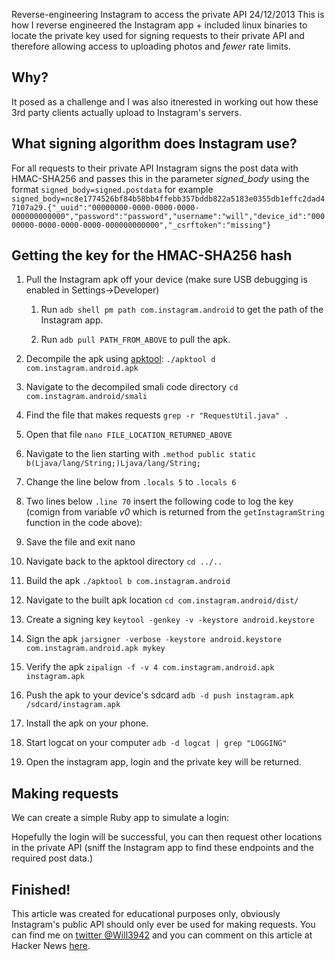 Reverse-engineering Instagram to access the private API
24/12/2013
This is how I reverse engineered the Instagram app + included linux binaries to locate the private key used for signing requests to their private API and therefore allowing access to uploading photos and *fewer* rate limits.

## Why?

It posed as a challenge and I was also itnerested in working out how these 3rd party clients actually upload to Instagram's servers.

## What signing algorithm does Instagram use?

For all requests to their private API Instagram signs the post data with HMAC-SHA256 and passes this in the parameter *signed_body* using the format `signed_body=signed.postdata` for example `signed_body=nc8e1774526bf84b58bb4ffebb357bddb822a5183e0355db1effc2dad47107a29.{"_uuid":"00000000-0000-0000-0000-000000000000","password":"password","username":"will","device_id":"00000000-0000-0000-0000-000000000000","_csrftoken":"missing"}`

## Getting the key for the HMAC-SHA256 hash

1.  Pull the Instagram apk off your device (make sure USB debugging is enabled in Settings->Developer)

    1.  Run `adb shell pm path com.instagram.android` to get the path of the Instagram app.

    2.  Run `adb pull PATH_FROM_ABOVE` to pull the apk.


2.  Decompile the apk using [apktool](https://code.google.com/p/android-apktool/): `./apktool d com.instagram.android.apk`

3.  Navigate to the decompiled smali code directory `cd com.instagram.android/smali`

4.  Find the file that makes requests `grep -r "RequestUtil.java" .`

5.  Open that file `nano FILE_LOCATION_RETURNED_ABOVE`

6.  Navigate to the lien starting with `.method public static b(Ljava/lang/String;)Ljava/lang/String;`

7.  Change the line below from `.locals 5` to `.locals 6`

8.  Two lines below `.line 70` insert the following code to log the key (comign from variable *v0* which is returned from the `getInstagramString` function in the code above): <code gist="https://gist.github.com/will3942/8113903.json" file="logging_function.smali"></code>

9.  Save the file and exit nano

10. Navigate back to the apktool directory `cd ../..`

11. Build the apk `./apktool b com.instagram.android`

12. Navigate to the built apk location `cd com.instagram.android/dist/`

13. Create a signing key `keytool -genkey -v -keystore android.keystore`

14. Sign the apk `jarsigner -verbose -keystore android.keystore com.instagram.android.apk mykey`

15. Verify the apk `zipalign -f -v 4 com.instagram.android.apk instagram.apk`

16. Push the apk to your device's sdcard `adb -d push instagram.apk /sdcard/instagram.apk`

17. Install the apk on your phone.

18. Start logcat on your computer `adb -d logcat | grep "LOGGING"`

19. Open the instagram app, login and the private key will be returned.

## Making requests

We can create a simple Ruby app to simulate a login:
<code gist="https://gist.github.com/will3942/8113903.json" file="app.rb"></code>

Hopefully the login will be successful, you can then request other locations in the private API (sniff the Instagram app to find these endpoints and the required post data.)

## Finished!

This article was created for educational purposes only, obviously Instagram's public API should only ever be used for making requests. You can find me on [twitter @Will3942](http://twitter.com/will3942) and you can comment on this article at Hacker News [here](https://news.ycombinator.com/item?id=6959472).
